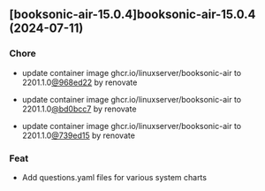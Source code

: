 

## [booksonic-air-15.0.4]booksonic-air-15.0.4 (2024-07-11)

### Chore



- update container image ghcr.io/linuxserver/booksonic-air to 2201.1.0[@968ed22](https://github.com/968ed22) by renovate

- update container image ghcr.io/linuxserver/booksonic-air to 2201.1.0[@bd0bcc7](https://github.com/bd0bcc7) by renovate

- update container image ghcr.io/linuxserver/booksonic-air to 2201.1.0[@739ed15](https://github.com/739ed15) by renovate

### Feat



- Add questions.yaml files for various system charts